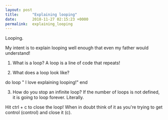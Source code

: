 ```yaml
---
layout: post
title:      "Explaining looping"
date:       2018-11-27 02:15:23 +0000
permalink:  explaining_looping
---
```


 
 Looping. 
 
 
 My intent is to explain looping well enough that even my father would understand! 
 
 
 1) What is a loop?
       A loop is a line of code that repeats!
			 
 2) What does a loop look like?

do loop
     " I love explaining looping!"
end 		 

 3) How do you stop an infinite loop?
 If the number of loops is not defined, it is going to loop forever. Literally. 
 
 Hit ctrl + c to close the loop!  When in doubt think of it as you're trying to get control (control) and close it (c).
